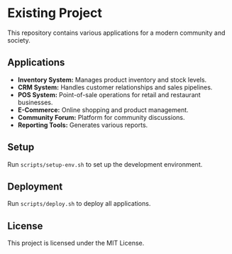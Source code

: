 # Existing Project

This repository contains various applications for a modern community and society. 

## Applications

- **Inventory System:** Manages product inventory and stock levels.
- **CRM System:** Handles customer relationships and sales pipelines.
- **POS System:** Point-of-sale operations for retail and restaurant businesses.
- **E-Commerce:** Online shopping and product management.
- **Community Forum:** Platform for community discussions.
- **Reporting Tools:** Generates various reports.

## Setup

Run `scripts/setup-env.sh` to set up the development environment.

## Deployment

Run `scripts/deploy.sh` to deploy all applications.

## License

This project is licensed under the MIT License.
